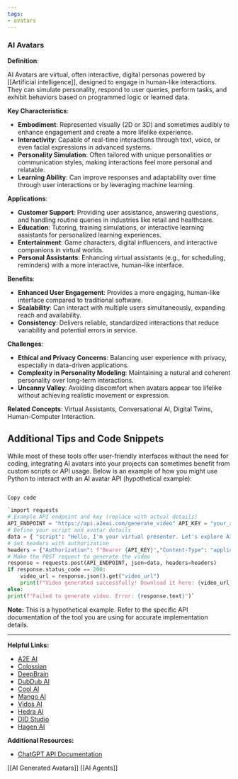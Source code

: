 ```yaml
---
tags:
- avatars
---
```


### AI Avatars

**Definition**:

AI Avatars are virtual, often interactive, digital personas powered by [[Artificial intelligence]], designed to engage in human-like interactions. They can simulate personality, respond to user queries, perform tasks, and exhibit behaviors based on programmed logic or learned data.

**Key Characteristics**:

- **Embodiment**: Represented visually (2D or 3D) and sometimes audibly to enhance engagement and create a more lifelike experience.
- **Interactivity**: Capable of real-time interactions through text, voice, or even facial expressions in advanced systems.
- **Personality Simulation**: Often tailored with unique personalities or communication styles, making interactions feel more personal and relatable.
- **Learning Ability**: Can improve responses and adaptability over time through user interactions or by leveraging machine learning.

**Applications**:

- **Customer Support**: Providing user assistance, answering questions, and handling routine queries in industries like retail and healthcare.
- **Education**: Tutoring, training simulations, or interactive learning assistants for personalized learning experiences.
- **Entertainment**: Game characters, digital influencers, and interactive companions in virtual worlds.
- **Personal Assistants**: Enhancing virtual assistants (e.g., for scheduling, reminders) with a more interactive, human-like interface.

**Benefits**:

- **Enhanced User Engagement**: Provides a more engaging, human-like interface compared to traditional software.
- **Scalability**: Can interact with multiple users simultaneously, expanding reach and availability.
- **Consistency**: Delivers reliable, standardized interactions that reduce variability and potential errors in service.

**Challenges**:

- **Ethical and Privacy Concerns**: Balancing user experience with privacy, especially in data-driven applications.
- **Complexity in Personality Modeling**: Maintaining a natural and coherent personality over long-term interactions.
- **Uncanny Valley**: Avoiding discomfort when avatars appear too lifelike without achieving realistic movement or expression.

**Related Concepts**: Virtual Assistants, Conversational AI, Digital Twins, Human-Computer Interaction.

## **Additional Tips and Code Snippets**

While most of these tools offer user-friendly interfaces without the need for coding, integrating AI avatars into your projects can sometimes benefit from custom scripts or API usage. Below is an example of how you might use Python to interact with an AI avatar API (hypothetical example):

```python

Copy code

`import requests
# Example API endpoint and key (replace with actual details)
API_ENDPOINT = "https://api.a2eai.com/generate_video" API_KEY = "your_api_key_here"
# Define your script and avatar details
data = { "script": "Hello, I'm your virtual presenter. Let's explore AI avatars!",  "avatar_id": "avatar123", "voice": "en-US-Male", "background": "office",     "aspect_ratio": "16:9" }
# Set headers with authorization
headers = {"Authorization": f"Bearer {API_KEY}","Content-Type": "application/json" }
# Make the POST request to generate the video
response = requests.post(API_ENDPOINT, json=data, headers=headers)
if response.status_code == 200:    
    video_url = response.json().get("video_url") 
    print(f"Video generated successfully! Download it here: {video_url}") 
else:     
print(f"Failed to generate video. Error: {response.text}")`
```

**Note:** This is a hypothetical example. Refer to the specific API documentation of the tool you are using for accurate implementation details.

---

**Helpful Links:**

- [A2E AI](https://a2eai.com/)
- [Colossian](https://colossian.com/)
- [DeepBrain](https://deepbrain.ai/)
- [DubDub AI](https://dubb.ai/)
- [Cool AI](https://cool.ai/)
- [Mango AI](https://mango.ai/)
- [Vidos AI](https://vidos.ai/)
- [Hedra AI](https://hedra.ai/)
- [DID Studio](https://did.ai/)
- [Hagen AI](https://hagen.ai/)

**Additional Resources:**

- [ChatGPT API Documentation](https://platform.openai.com/docs/api-reference/chat)

[[AI Generated Avatars]]  [[AI Agents]]